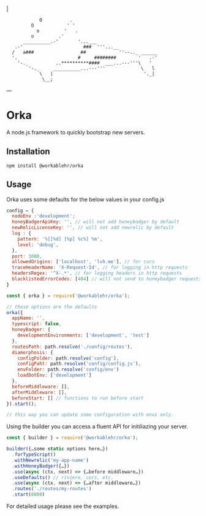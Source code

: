 |

                O          .
             O            ' '
               o         '   .
             o         .'
          __________.-'       '...___
       .-'                      ###  '''...__
      /   a###                 ##            ''--.._ ______
      '.                      #     ########        '   .-'
        '-._          ..**********####  ___...---'''\   '
            '-._     __________...---'''             \   l
                \   |                                 '._|
                 \__;
—

# Orka

A node.js framework to quickly bootstrap new servers.

## Installation

`npm install @workablehr/orka`

## Usage

Orka uses some defaults for the below values in your config.js

```js
config = {
  nodeEnv :'development';
  honeyBadgerApiKey: '', // will not add honeybadger by default
  newRelicLicenseKey: '', // will not add newrelic by default
  log : {
    pattern: '%[[%d] [%p] %c%] %m',
    level: 'debug',
  },
  port: 3000,
  allowedOrigins: ['localhost', 'lvh.me'], // for cors
  traceHeaderName: 'X-Request-Id', // for logging in http requests
  headersRegex: '^X-.*', // for logging headers in http requests
  blacklistedErrorCodes: [404] // will not send to honeybadger requests with this status
}
```

```js
const { orka } = require('@workablehr/orka');

// these options are the defaults
orka({
  appName: '',
  typescript: false,
  honeyBadger: {
    developmentEnvironments: ['development', 'test']
  },
  routesPath: path.resolve('./config/routes'),
  diamorphosis: {
    configFolder: path.resolve('config'),
    configPaht: path.resolve('config/config.js'),
    envFolder: path.resolve('config/env')
    loadDotEnv: ['development']
  },
  beforeMiddleware: [],
  afterMiddleware: [],
  beforeStart: [] // functions to run before start
}).start();

// this way you can update some configuration with envs only.
```

Using the builder you can access a fluent API for initiliazing your server.

```js
const { builder } = require('@workablehr/orka');

builder({…some static options here…})
  .forTypeScript()
  .withNewrelic('my-app-name')
  .withHoneyBadger({…})
  .use(async (ctx, next) => {…before middleware…})
  .useDefaults() // riviere, cors, etc.
  .use(async (ctx, next) => {…after middleware…})
  .routes('./routes/my-routes')
  .start(8080)
```

For detailed usage please see the examples.
